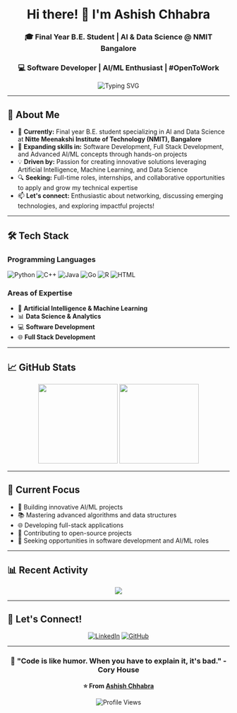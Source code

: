 <div align="center">

# Hi there! 👋 I'm Ashish Chhabra

### 🎓 Final Year B.E. Student | AI & Data Science @ NMIT Bangalore
### 💻 Software Developer | AI/ML Enthusiast | #OpenToWork

<img src="https://readme-typing-svg.herokuapp.com?font=Fira+Code&pause=1000&color=36BCF7&center=true&vCenter=true&width=435&lines=AI+%26+Data+Science+Student;Software+Development+Enthusiast;Always+Learning+New+Technologies;Open+to+Collaborations!" alt="Typing SVG" />

</div>

---

## 🚀 About Me

- 🎯 **Currently:** Final year B.E. student specializing in AI and Data Science at **Nitte Meenakshi Institute of Technology (NMIT), Bangalore**
- 🌱 **Expanding skills in:** Software Development, Full Stack Development, and Advanced AI/ML concepts through hands-on projects
- 💡 **Driven by:** Passion for creating innovative solutions leveraging Artificial Intelligence, Machine Learning, and Data Science
- 🔍 **Seeking:** Full-time roles, internships, and collaborative opportunities to apply and grow my technical expertise
- 📫 **Let's connect:** Enthusiastic about networking, discussing emerging technologies, and exploring impactful projects!

---

## 🛠️ Tech Stack

### Programming Languages
![Python](https://img.shields.io/badge/Python-3776AB?style=for-the-badge&logo=python&logoColor=white)
![C++](https://img.shields.io/badge/C++-00599C?style=for-the-badge&logo=cplusplus&logoColor=white)
![Java](https://img.shields.io/badge/Java-ED8B00?style=for-the-badge&logo=java&logoColor=white)
![Go](https://img.shields.io/badge/Go-00ADD8?style=for-the-badge&logo=go&logoColor=white)
![R](https://img.shields.io/badge/R-276DC3?style=for-the-badge&logo=r&logoColor=white)
![HTML](https://img.shields.io/badge/HTML5-E34F26?style=for-the-badge&logo=html5&logoColor=white)

### Areas of Expertise
- 🤖 **Artificial Intelligence & Machine Learning**
- 📊 **Data Science & Analytics**
- 💻 **Software Development**
- 🌐 **Full Stack Development**

---

## 📈 GitHub Stats

<div align="center">
  <img height="180em" src="https://github-readme-stats.vercel.app/api?username=AshC2004&show_icons=true&theme=tokyonight&include_all_commits=false&count_private=true"/>
  <img height="180em" src="https://github-readme-stats.vercel.app/api/top-langs/?username=AshC2004&layout=compact&langs_count=8&theme=tokyonight"/>
</div>

---

## 🎯 Current Focus

- 🔬 Building innovative AI/ML projects
- 📚 Mastering advanced algorithms and data structures
- 🌐 Developing full-stack applications
- 🚀 Contributing to open-source projects
- 💼 Seeking opportunities in software development and AI/ML roles

---

## 📊 Recent Activity

<div align="center">
  <img src="https://github-readme-activity-graph.vercel.app/graph?username=AshC2004&theme=tokyo-night&days=15" />
</div>

---

## 🤝 Let's Connect!

<div align="center">

[![LinkedIn](https://img.shields.io/badge/LinkedIn-0077B5?style=for-the-badge&logo=linkedin&logoColor=white)](https://www.linkedin.com/in/chhabra-ashish-be/)
[![GitHub](https://img.shields.io/badge/GitHub-100000?style=for-the-badge&logo=github&logoColor=white)](https://github.com/AshC2004)

</div>

---

<div align="center">

### 💭 "Code is like humor. When you have to explain it, it's bad." - Cory House

**⭐ From [Ashish Chhabra](https://github.com/AshC2004)**

![Profile Views](https://komarev.com/ghpvc/?username=AshC2004&color=brightgreen&style=flat-square&label=Profile+Views)

</div>
